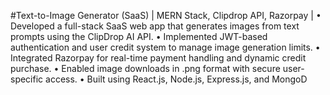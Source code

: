  #Text-to-Image Generator (SaaS) | MERN Stack, Clipdrop API, Razorpay |
 • Developed a full-stack SaaS web app that generates images from text prompts using the ClipDrop AI API.
 • Implemented JWT-based authentication and user credit system to manage image generation limits.
 • Integrated Razorpay for real-time payment handling and dynamic credit purchase.
 • Enabled image downloads in .png format with secure user-specific access.
 • Built using React.js, Node.js, Express.js, and MongoD
